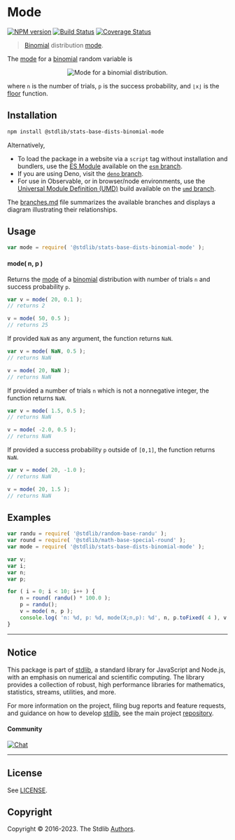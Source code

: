 <!--

@license Apache-2.0

Copyright (c) 2018 The Stdlib Authors.

Licensed under the Apache License, Version 2.0 (the "License");
you may not use this file except in compliance with the License.
You may obtain a copy of the License at

   http://www.apache.org/licenses/LICENSE-2.0

Unless required by applicable law or agreed to in writing, software
distributed under the License is distributed on an "AS IS" BASIS,
WITHOUT WARRANTIES OR CONDITIONS OF ANY KIND, either express or implied.
See the License for the specific language governing permissions and
limitations under the License.

-->

# Mode

[![NPM version][npm-image]][npm-url] [![Build Status][test-image]][test-url] [![Coverage Status][coverage-image]][coverage-url] <!-- [![dependencies][dependencies-image]][dependencies-url] -->

> [Binomial][binomial-distribution] distribution [mode][mode].

<!-- Section to include introductory text. Make sure to keep an empty line after the intro `section` element and another before the `/section` close. -->

<section class="intro">

The [mode][mode] for a [binomial][binomial-distribution] random variable is

<!-- <equation class="equation" label="eq:binomial_mode" align="center" raw="\operatorname{mode}\left( X \right) = \lfloor (n+1)p \rfloor" alt="Mode for a binomial distribution."> -->

<div class="equation" align="center" data-raw-text="\operatorname{mode}\left( X \right) = \lfloor (n+1)p \rfloor" data-equation="eq:binomial_mode">
    <img src="https://cdn.jsdelivr.net/gh/stdlib-js/stdlib@51534079fef45e990850102147e8945fb023d1d0/lib/node_modules/@stdlib/stats/base/dists/binomial/mode/docs/img/equation_binomial_mode.svg" alt="Mode for a binomial distribution.">
    <br>
</div>

<!-- </equation> -->

where `n` is the number of trials, `p` is the success probability, and `⌊x⌋` is the [floor][floor] function.

</section>

<!-- /.intro -->

<!-- Package usage documentation. -->

<section class="installation">

## Installation

```bash
npm install @stdlib/stats-base-dists-binomial-mode
```

Alternatively,

-   To load the package in a website via a `script` tag without installation and bundlers, use the [ES Module][es-module] available on the [`esm` branch][esm-url].
-   If you are using Deno, visit the [`deno` branch][deno-url].
-   For use in Observable, or in browser/node environments, use the [Universal Module Definition (UMD)][umd] build available on the [`umd` branch][umd-url].

The [branches.md][branches-url] file summarizes the available branches and displays a diagram illustrating their relationships.

</section>

<section class="usage">

## Usage

```javascript
var mode = require( '@stdlib/stats-base-dists-binomial-mode' );
```

#### mode( n, p )

Returns the [mode][mode] of a [binomial][binomial-distribution] distribution with number of trials `n` and success probability `p`.

```javascript
var v = mode( 20, 0.1 );
// returns 2

v = mode( 50, 0.5 );
// returns 25
```

If provided `NaN` as any argument, the function returns `NaN`.

```javascript
var v = mode( NaN, 0.5 );
// returns NaN

v = mode( 20, NaN );
// returns NaN
```

If provided a number of trials `n` which is not a nonnegative integer, the function returns `NaN`.

```javascript
var v = mode( 1.5, 0.5 );
// returns NaN

v = mode( -2.0, 0.5 );
// returns NaN
```

If provided a success probability `p` outside of `[0,1]`, the function returns `NaN`.

```javascript
var v = mode( 20, -1.0 );
// returns NaN

v = mode( 20, 1.5 );
// returns NaN
```

</section>

<!-- /.usage -->

<!-- Package usage notes. Make sure to keep an empty line after the `section` element and another before the `/section` close. -->

<section class="notes">

</section>

<!-- /.notes -->

<!-- Package usage examples. -->

<section class="examples">

## Examples

<!-- eslint no-undef: "error" -->

```javascript
var randu = require( '@stdlib/random-base-randu' );
var round = require( '@stdlib/math-base-special-round' );
var mode = require( '@stdlib/stats-base-dists-binomial-mode' );

var v;
var i;
var n;
var p;

for ( i = 0; i < 10; i++ ) {
    n = round( randu() * 100.0 );
    p = randu();
    v = mode( n, p );
    console.log( 'n: %d, p: %d, mode(X;n,p): %d', n, p.toFixed( 4 ), v.toFixed( 4 ) );
}
```

</section>

<!-- /.examples -->

<!-- Section to include cited references. If references are included, add a horizontal rule *before* the section. Make sure to keep an empty line after the `section` element and another before the `/section` close. -->

<section class="references">

</section>

<!-- /.references -->

<!-- Section for related `stdlib` packages. Do not manually edit this section, as it is automatically populated. -->

<section class="related">

</section>

<!-- /.related -->

<!-- Section for all links. Make sure to keep an empty line after the `section` element and another before the `/section` close. -->


<section class="main-repo" >

* * *

## Notice

This package is part of [stdlib][stdlib], a standard library for JavaScript and Node.js, with an emphasis on numerical and scientific computing. The library provides a collection of robust, high performance libraries for mathematics, statistics, streams, utilities, and more.

For more information on the project, filing bug reports and feature requests, and guidance on how to develop [stdlib][stdlib], see the main project [repository][stdlib].

#### Community

[![Chat][chat-image]][chat-url]

---

## License

See [LICENSE][stdlib-license].


## Copyright

Copyright &copy; 2016-2023. The Stdlib [Authors][stdlib-authors].

</section>

<!-- /.stdlib -->

<!-- Section for all links. Make sure to keep an empty line after the `section` element and another before the `/section` close. -->

<section class="links">

[npm-image]: http://img.shields.io/npm/v/@stdlib/stats-base-dists-binomial-mode.svg
[npm-url]: https://npmjs.org/package/@stdlib/stats-base-dists-binomial-mode

[test-image]: https://github.com/stdlib-js/stats-base-dists-binomial-mode/actions/workflows/test.yml/badge.svg?branch=main
[test-url]: https://github.com/stdlib-js/stats-base-dists-binomial-mode/actions/workflows/test.yml?query=branch:main

[coverage-image]: https://img.shields.io/codecov/c/github/stdlib-js/stats-base-dists-binomial-mode/main.svg
[coverage-url]: https://codecov.io/github/stdlib-js/stats-base-dists-binomial-mode?branch=main

<!--

[dependencies-image]: https://img.shields.io/david/stdlib-js/stats-base-dists-binomial-mode.svg
[dependencies-url]: https://david-dm.org/stdlib-js/stats-base-dists-binomial-mode/main

-->

[chat-image]: https://img.shields.io/gitter/room/stdlib-js/stdlib.svg
[chat-url]: https://gitter.im/stdlib-js/stdlib/

[stdlib]: https://github.com/stdlib-js/stdlib

[stdlib-authors]: https://github.com/stdlib-js/stdlib/graphs/contributors

[umd]: https://github.com/umdjs/umd
[es-module]: https://developer.mozilla.org/en-US/docs/Web/JavaScript/Guide/Modules

[deno-url]: https://github.com/stdlib-js/stats-base-dists-binomial-mode/tree/deno
[umd-url]: https://github.com/stdlib-js/stats-base-dists-binomial-mode/tree/umd
[esm-url]: https://github.com/stdlib-js/stats-base-dists-binomial-mode/tree/esm
[branches-url]: https://github.com/stdlib-js/stats-base-dists-binomial-mode/blob/main/branches.md

[stdlib-license]: https://raw.githubusercontent.com/stdlib-js/stats-base-dists-binomial-mode/main/LICENSE

[binomial-distribution]: https://en.wikipedia.org/wiki/Binomial_distribution

[floor]: https://en.wikipedia.org/wiki/Floor_and_ceiling_functions

[mode]: https://en.wikipedia.org/wiki/Mode_%28statistics%29

</section>

<!-- /.links -->
